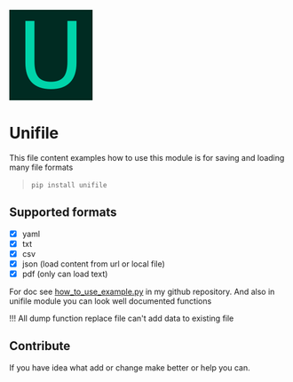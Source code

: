 ![](img/Unifile_logo.png)

# Unifile

This file content examples how to use this module
is for saving and loading many file formats 

> `pip install unifile`

## Supported formats

-   [x] yaml
-   [x] txt
-   [x] csv
-   [x] json (load content from url or local file)
-   [x] pdf (only can load text)

For doc see [how_to_use_example.py](how_to_use_example.py) in my github repository.
And also in unifile module you can look well documented functions

!!! All dump function replace file can't add data to existing file 

## Contribute

If you have idea what add or change make better or help you can.
